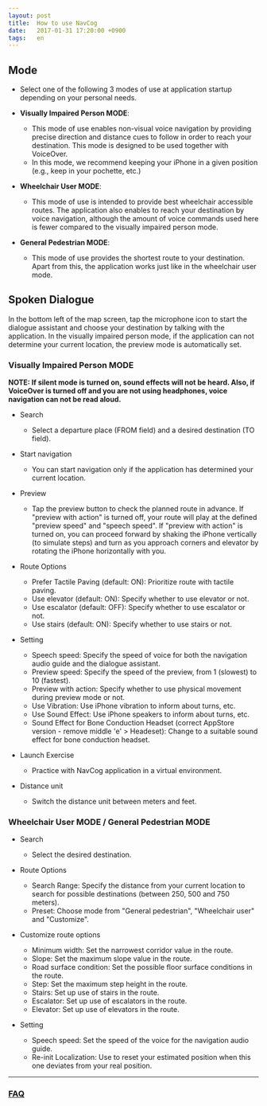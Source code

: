 ```yaml
---
layout: post
title:  How to use NavCog
date:   2017-01-31 17:20:00 +0900
tags:   en
---
```


## Mode
* Select one of the following 3 modes of use at application startup depending on your personal needs.

* **Visually Impaired Person MODE**:
  * This mode of use enables non-visual voice navigation by providing precise direction and distance cues to follow in order to reach your destination. This mode is designed to be used together with VoiceOver.
  * In this mode, we recommend keeping your iPhone in a given position (e.g., keep in your pochette, etc.) 
* **Wheelchair User MODE**:
  * This mode of use is intended to provide best wheelchair accessible routes. The application also enables to reach your destination by voice navigation, although the amount of voice commands used here is fewer compared to the visually impaired person mode.
* **General Pedestrian MODE**:
  * This mode of use provides the shortest route to your destination. Apart from this, the application works just like in the wheelchair user mode.

## Spoken Dialogue

In the bottom left of the map screen, tap the microphone icon to start the dialogue assistant and choose your destination by talking with the application. In the visually impaired person mode, if the application can not determine your current location, the preview mode is automatically set.

### Visually Impaired Person MODE

**NOTE: If silent mode is turned on, sound effects will not be heard. Also, if VoiceOver is turned off and you are not using headphones, voice navigation can not be read aloud.**

* Search
  * Select a departure place (FROM field) and a desired destination (TO field).

* Start navigation
  * You can start navigation only if the application has determined your current location.

* Preview
  * Tap the preview button to check the planned route in advance. If "preview with action" is turned off, your route will play at the defined "preview speed" and "speech speed". If "preview with action" is turned on, you can proceed forward by shaking the iPhone vertically (to simulate steps) and turn as you approach corners and elevator by rotating the iPhone horizontally with you.

* Route Options
  * Prefer Tactile Paving (default: ON): Prioritize route with tactile paving.
  * Use elevator (default: ON): Specify whether to use elevator or not.
  * Use escalator (default: OFF): Specify whether to use escalator or not.
  * Use stairs (default: ON): Specify whether to use stairs or not.

* Setting
  * Speech speed: Specify the speed of voice for both the navigation audio guide and the dialogue assistant.
  * Preview speed: Specify the speed of the preview, from 1 (slowest) to 10 (fastest).
  * Preview with action: Specify whether to use physical movement during preview mode or not.
  * Use Vibration: Use iPhone vibration to inform about turns, etc.
  * Use Sound Effect: Use iPhone speakers to inform about turns, etc.
  * Sound Effect for Bone Conduction Headset (correct AppStore version - remove middle 'e' > Headeset): Change to a suitable sound effect for bone conduction headset.

* Launch Exercise
  * Practice with NavCog application in a virtual environment.

* Distance unit
  * Switch the distance unit between meters and feet.

### Wheelchair User MODE / General Pedestrian MODE

* Search
  * Select the desired destination.

* Route Options
  * Search Range: Specify the distance from your current location to search for possible destinations (between 250, 500 and 750 meters).
  * Preset: Choose mode from "General pedestrian", "Wheelchair user" and "Customize".
* Customize route options
  * Minimum width: Set the narrowest corridor value in the route.
  * Slope: Set the maximum slope value in the route.
  * Road surface condition: Set the possible floor surface conditions in the route.
  * Step: Set the maximum step height in the route.
  * Stairs: Set up use of stairs in the route.
  * Escalator: Set up use of escalators in the route.
  * Elevator: Set up use of elevators in the route.

* Setting
  * Speech speed: Set the speed of the voice for the navigation audio guide.
  * Re-init Localization: Use to reset your estimated position when this one deviates from your real position.
  
-----
### [FAQ](/faq.html)
